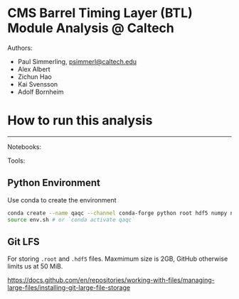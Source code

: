 # CMS Barrel Timing Layer (BTL) Module Analysis @ Caltech

Authors:
- Paul Simmerling, [psimmerl@caltech.edu](mailto:psimmerl@caltech.edu)
- Alex Albert
- Zichun Hao
- Kai Svensson
- Adolf Bornheim


# How to run this analysis
---

Notebooks:


Tools:


## Python Environment
Use conda to create the environment

```bash
conda create --name qaqc --channel conda-forge python root hdf5 numpy numba scipy matplotlib pandas jupyter
source env.sh # or `conda activate qaqc`
```


## Git LFS

For storing `.root` and `.hdf5` files. Maxmimum size is 2GB, GitHub otherwise limits us at 50 MiB.

https://docs.github.com/en/repositories/working-with-files/managing-large-files/installing-git-large-file-storage



